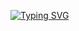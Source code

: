 [![Typing SVG](https://readme-typing-svg.herokuapp.com/?lines=Welcome+to+my+profile+😼)](https://git.io/typing-svg)

